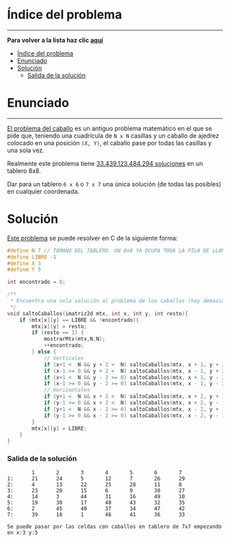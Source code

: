 
# Índice del problema

***

**Para volver a la lista haz clic [aquí](./Index.md)**

<!-- TOC -->
* [Índice del problema](#índice-del-problema)
* [Enunciado](#enunciado)
* [Solución](#solución)
    * [Salida de la solución](#salida-de-la-solución)
<!-- TOC -->

# Enunciado

***

[El problema del caballo](https://es.wikipedia.org/wiki/Problema_del_caballo) es un antiguo problema matemático en el que se pide
que, teniendo una cuadrícula de `N x N` casillas y un caballo de ajedrez colocado 
en una posición `(X, Y)`, el caballo pase por todas las casillas y una sola vez.

Realmente este problema tiene [33.439.123.484.294 soluciones](https://soymatematicas.com/problema-del-caballo/)
en un tablero 8x8.

Dar para un tablero `6 x 6` o `7 x 7` una única solución (de todas las posibles) en cualquier coordenada.

# Solución
[Este problema](#enunciado) se puede resolver en C de la siguiente forma:

```c
#define N 7 // TAMAÑO DEL TABLERO. UN 8x8 YA OCUPA TODA LA PILA DE LLAMADAS
#define LIBRE -1
#define X 3
#define Y 5

int encontrado = 0;

/**
 * Encuentra una sola solución al problema de los caballos (hay demasiadas soluciones)
 */
void saltoCaballos(imatriz2d mtx, int x, int y, int resto){
    if (mtx[x][y] == LIBRE && !encontrado){
        mtx[x][y] = resto;
        if (resto == 1) {
            mostrarMtx(mtx,N,N);
            ++encontrado;
        } else {
            // Verticales
            if (x+1 <  N && y + 2 <  N) saltoCaballos(mtx, x + 1, y + 2, resto - 1);
            if (x-1 >= 0 && y + 2 <  N) saltoCaballos(mtx, x - 1, y + 2, resto - 1);
            if (x+1 <  N && y - 2 >= 0) saltoCaballos(mtx, x + 1, y - 2, resto - 1);
            if (x-1 >= 0 && y - 2 >= 0) saltoCaballos(mtx, x - 1, y - 2, resto - 1);
            // Horizontales
            if (y+1 <  N && x + 2 <  N) saltoCaballos(mtx, x + 2, y + 1, resto - 1);
            if (y-1 >= 0 && x + 2 <  N) saltoCaballos(mtx, x + 2, y - 1, resto - 1);
            if (y+1 <  N && x - 2 >= 0) saltoCaballos(mtx, x - 2, y + 1, resto - 1);
            if (y-1 >= 0 && x - 2 >= 0) saltoCaballos(mtx, x - 2, y - 1, resto - 1);
        }
        mtx[x][y] = LIBRE;
    }
}
```

### Salida de la solución

```
        1       2       3       4       5       6       7
1:      21      24      5       12      7       26      29
2:      4       13      22      25      28      11      8
3:      23      20      15      6       9       30      27
4:      14      3       44      31      16      49      10
5:      19      38      17      48      43      32      35
6:      2       45      40      37      34      47      42
7:      39      18      1       46      41      36      33

Se puede pasar por las celdas con caballos en tablero de 7x7 empezando en x:3 y:5
```